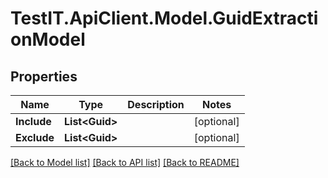 # TestIT.ApiClient.Model.GuidExtractionModel

## Properties

Name | Type | Description | Notes
------------ | ------------- | ------------- | -------------
**Include** | **List&lt;Guid&gt;** |  | [optional] 
**Exclude** | **List&lt;Guid&gt;** |  | [optional] 

[[Back to Model list]](../README.md#documentation-for-models) [[Back to API list]](../README.md#documentation-for-api-endpoints) [[Back to README]](../README.md)


